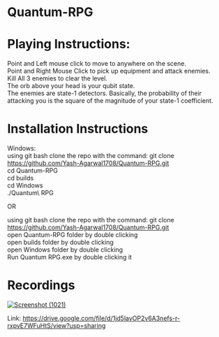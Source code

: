 # Quantum-RPG  
# Playing Instructions:  
Point and Left mouse click to move to anywhere on the scene.  
Point and Right Mouse Click to pick up equipment and attack enemies.  
Kill All 3 enemies to clear the level.  
The orb above your head is your qubit state.  
The enemies are state-1 detectors. Basically, the probability of their attacking you is the square of the magnitude of your state-1 coefficient.   ​
  
# Installation Instructions  

Windows:  
using git bash clone the repo with the command: git clone https://github.com/Yash-Agarwal1708/Quantum-RPG.git  
cd Quantum-RPG  
cd builds  
cd Windows  
./Quantum\ RPG
  
OR  
  
using git bash clone the repo with the command: git clone https://github.com/Yash-Agarwal1708/Quantum-RPG.git  
open Quantum-RPG folder by double clicking  
open builds folder by double clicking  
open Windows folder by double clicking  
Run Quantum RPG.exe by double clicking it  

# Recordings  

[![Screenshot (1021)](https://github.com/Yash-Agarwal1708/Quantum-RPG/assets/103818600/d8d1f35f-b5c0-4eef-914f-a352aef40901)](https://drive.google.com/file/d/1jd5lavOP2v6A3nefs-r-rxpvE7WFuHtS/view?usp=sharing)  

Link: https://drive.google.com/file/d/1jd5lavOP2v6A3nefs-r-rxpvE7WFuHtS/view?usp=sharing

